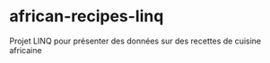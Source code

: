 # african-recipes-linq
Projet LINQ pour présenter des données sur des recettes de cuisine africaine
